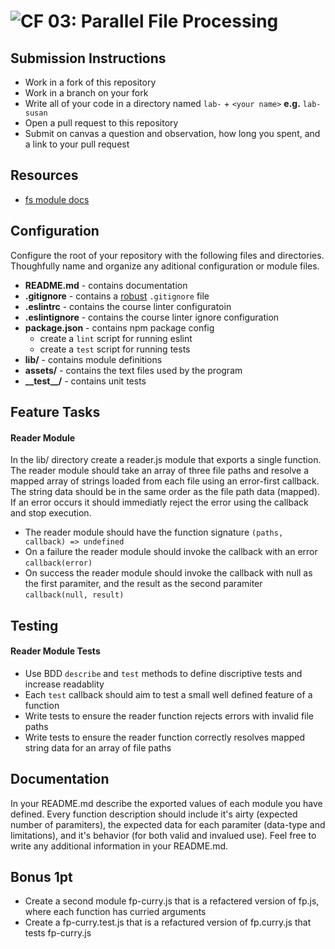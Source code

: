 ![CF](https://camo.githubusercontent.com/70edab54bba80edb7493cad3135e9606781cbb6b/687474703a2f2f692e696d6775722e636f6d2f377635415363382e706e67) 03: Parallel File Processing
===

## Submission Instructions
* Work in a fork of this repository
* Work in a branch on your fork
* Write all of your code in a directory named `lab-` + `<your name>` **e.g.** `lab-susan`
* Open a pull request to this repository
* Submit on canvas a question and observation, how long you spent, and a link to your pull request

## Resources  
  * [fs module docs](https://nodejs.org/api/fs.html)

## Configuration 
Configure the root of your repository with the following files and directories. Thoughfully name and organize any aditional configuration or module files.
* **README.md** - contains documentation
* **.gitignore** - contains a [robust](http://gitignore.io) `.gitignore` file 
* **.eslintrc** - contains the course linter configuratoin
* **.eslintignore** - contains the course linter ignore configuration
* **package.json** - contains npm package config
  * create a `lint` script for running eslint
  * create a `test` script for running tests
* **lib/** - contains module definitions
* **assets/** - contains the text files used by the program
* **\_\_test\_\_/** - contains unit tests

## Feature Tasks  
#### Reader Module
In the lib/ directory create a reader.js module that exports a single function. The reader module should take an array of three file paths and resolve a mapped array of strings loaded from each file using an error-first callback. The string data should be in the same order as the file path data (mapped). If an error occurs it should immediatly reject the error using the callback and stop execution.

* The reader module should have the function signature `(paths, callback) => undefined`
* On a failure the reader module should invoke the callback with an error `callback(error)`
* On success the reader module should invoke the callback with null as the first paramiter, and the result as the second paramiter `callback(null, result)`

## Testing  
#### Reader Module Tests
* Use BDD `describe` and `test` methods to define discriptive tests and increase readablity
* Each `test` callback should aim to test a small well defined feature of a function
* Write tests to ensure the reader function rejects errors with invalid file paths
* Write tests to ensure the reader function correctly resolves mapped string data for an array of file paths

##  Documentation
In your README.md describe the exported values of each module you have defined. Every function description should include it's airty (expected number of paramiters), the expected data for each paramiter (data-type and limitations), and it's behavior (for both valid and invalued use). Feel free to write any additional information in your README.md.

## Bonus 1pt
* Create a second module fp-curry.js that is a refactered version of fp.js, where each function has curried arguments
* Create a fp-curry.test.js that is a refactured version of fp.curry.js that tests fp-curry.js
